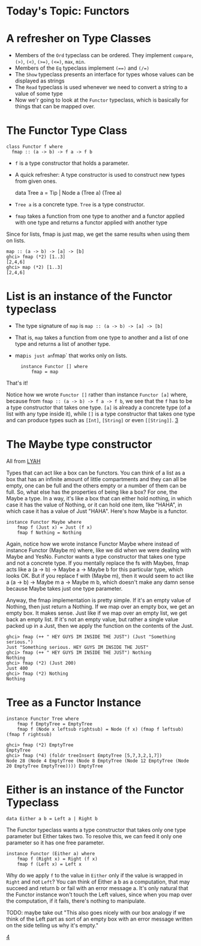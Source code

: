 # Today's Topic: Functors

# A refresher on Type Classes

- Members of the `Ord` typeclass can be ordered. They implement `compare`, `(>)`, `(<)`, `(>=)`, `(<=)`, `max`, `min`.
- Members of the `Eq` typeclass implement `(==)` and `(/=)`
- The `Show` typeclass presents an interface for types whose values can be displayed as strings
- The `Read` typeclass is used whenever we need to convert a string to a value of some type
- Now we'r going to look at the `Functor` typeclass, which is basically for things that can be mapped over.
	
# The Functor Type Class
	
	class Functor f where
	  fmap :: (a -> b) -> f a -> f b
	  
* `f` is a type constructor that holds a parameter.
* A quick refresher: A type constructor is used to construct new types from given ones.

	data Tree a = Tip | Node a (Tree a) (Tree a)

* `Tree a` is a concrete type. `Tree` is a type constructor.

* `fmap` takes a function from one type to another and a functor applied with one type and returns a functor applied with another type

Since for lists, fmap is just map, we get the same results when using them on lists.

	map :: (a -> b) -> [a] -> [b]  
	ghci> fmap (*2) [1..3]  
	[2,4,6]  
	ghci> map (*2) [1..3]  
	[2,4,6]  

# List is an instance of the Functor typeclass

* The type signature of `map` is `map :: (a -> b) -> [a] -> [b]`
* That is, `map` takes a function from one type to another and a list of one type and returns a list of another type.
* map` is just an `fmap` that works only on lists.


		instance Functor [] where
			fmap = map

That's it! 

Notice how we wrote `Functor []` rather than instance `Functor [a]` where, because from `fmap :: (a -> b) -> f a -> f b`, we see that the `f` has to be a type constructor that takes one type. `[a]` is already a concrete type (of a list with any type inside it), while `[]` is a type constructor that takes one type and can produce types such as `[Int]`, `[String]` or even `[[String]]`.
[3](http://learnyouahaskell.com/making-our-own-types-and-typeclasses)

# The Maybe type constructor

All from [LYAH](http://learnyouahaskell.com/making-our-own-types-and-typeclasses#the-functor-typeclass)

Types that can act like a box can be functors. You can think of a list as a box that has an infinite amount of little compartments and they can all be empty, one can be full and the others empty or a number of them can be full. So, what else has the properties of being like a box? For one, the Maybe a type. In a way, it's like a box that can either hold nothing, in which case it has the value of Nothing, or it can hold one item, like "HAHA", in which case it has a value of Just "HAHA". Here's how Maybe is a functor.

	instance Functor Maybe where  
	    fmap f (Just x) = Just (f x)  
	    fmap f Nothing = Nothing  
Again, notice how we wrote instance Functor Maybe where instead of instance Functor (Maybe m) where, like we did when we were dealing with Maybe and YesNo. Functor wants a type constructor that takes one type and not a concrete type. If you mentally replace the fs with Maybes, fmap acts like a (a -> b) -> Maybe a -> Maybe b for this particular type, which looks OK. But if you replace f with (Maybe m), then it would seem to act like a (a -> b) -> Maybe m a -> Maybe m b, which doesn't make any damn sense because Maybe takes just one type parameter.

Anyway, the fmap implementation is pretty simple. If it's an empty value of Nothing, then just return a Nothing. If we map over an empty box, we get an empty box. It makes sense. Just like if we map over an empty list, we get back an empty list. If it's not an empty value, but rather a single value packed up in a Just, then we apply the function on the contents of the Just.

	ghci> fmap (++ " HEY GUYS IM INSIDE THE JUST") (Just "Something serious.")  
	Just "Something serious. HEY GUYS IM INSIDE THE JUST"  
	ghci> fmap (++ " HEY GUYS IM INSIDE THE JUST") Nothing  
	Nothing  
	ghci> fmap (*2) (Just 200)  
	Just 400  
	ghci> fmap (*2) Nothing  
	Nothing  

# Tree as a Functor Instance

	instance Functor Tree where  
	    fmap f EmptyTree = EmptyTree  
	    fmap f (Node x leftsub rightsub) = Node (f x) (fmap f leftsub) (fmap f rightsub)  
	
	ghci> fmap (*2) EmptyTree  
	EmptyTree  
	ghci> fmap (*4) (foldr treeInsert EmptyTree [5,7,3,2,1,7])  
	Node 28 (Node 4 EmptyTree (Node 8 EmptyTree (Node 12 EmptyTree (Node 20 EmptyTree EmptyTree)))) EmptyTree  

# Either is an instance of the Functor Typeclass

	data Either a b = Left a | Right b  

The Functor typeclass wants a type constructor that takes only one type parameter but Either takes two. To resolve this, we can feed it only one parameter so it has one free parameter.

	instance Functor (Either a) where  
	    fmap f (Right x) = Right (f x)  
	    fmap f (Left x) = Left x  
	    
Why do we apply `f` to the value in `Either` only if the value is wrapped in `Right` and not `Left`?
You can think of Either a b as a computation, that may succeed and return b or fail with an error message a. It's only natural that the Functor instance won't touch the Left values, since when you map over the computation, if it fails, there's nothing to manipulate.	

TODO: maybe take out
"This also goes nicely with our box analogy if we think of the Left part as sort of an empty box with an error message written on the side telling us why it's empty."    

[4](http://learnyouahaskell.com/making-our-own-types-and-typeclasses#the-functor-typeclass)




